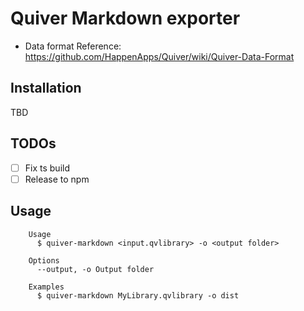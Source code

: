# Quiver Markdown exporter

* Data format Reference: https://github.com/HappenApps/Quiver/wiki/Quiver-Data-Format

## Installation

TBD

## TODOs

- [ ] Fix ts build
- [ ] Release to npm

## Usage

```
	Usage
	  $ quiver-markdown <input.qvlibrary> -o <output folder>

	Options
	  --output, -o Output folder

	Examples
	  $ quiver-markdown MyLibrary.qvlibrary -o dist
```